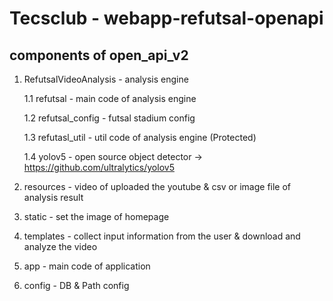 # Tecsclub - webapp-refutsal-openapi

## components of open_api_v2
1. RefutsalVideoAnalysis - analysis engine

    1.1 refutsal - main code of analysis engine
  
    1.2 refutsal_config - futsal stadium config

    1.3 refutasl_util - util code of analysis engine (Protected)

    1.4 yolov5 - open source object detector -> https://github.com/ultralytics/yolov5

2. resources - video of uploaded the youtube & csv or image file of analysis result 
3. static - set the image of homepage
4. templates - collect input information from the user & download and analyze the video
5. app - main code of application
6. config - DB & Path config
